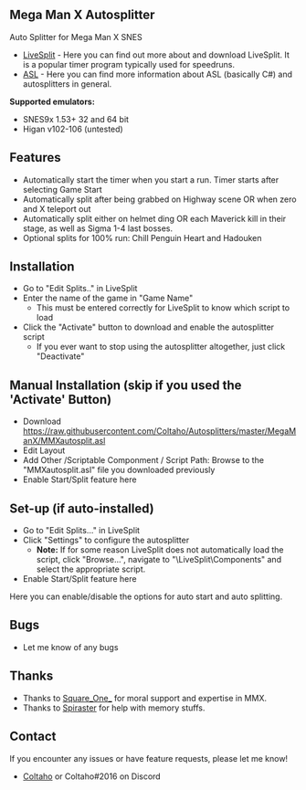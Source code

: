 ## Mega Man X Autosplitter
 
Auto Splitter for Mega Man X SNES

- [LiveSplit](http://livesplit.github.io/) - Here you can find out more about and download LiveSplit. It is a popular timer program typically used for speedruns.
- [ASL](https://github.com/LiveSplit/LiveSplit/blob/master/Documentation/Auto-Splitters.md) - Here you can find more information about ASL (basically C#) and autosplitters in general.

**Supported emulators:**
 - SNES9x 1.53+ 32 and 64 bit
 - Higan v102-106 (untested)
 
## Features

- Automatically start the timer when you start a run. Timer starts after selecting Game Start
- Automatically split after being grabbed on Highway scene OR when zero and X teleport out 
- Automatically split either on helmet ding OR each Maverick kill in their stage, as well as Sigma 1-4 last bosses. 
- Optional splits for 100% run: Chill Penguin Heart and Hadouken

## Installation 

- Go to "Edit Splits.." in LiveSplit
- Enter the name of the game in "Game Name"
  - This must be entered correctly for LiveSplit to know which script to load
- Click the "Activate" button to download and enable the autosplitter script
  - If you ever want to stop using the autosplitter altogether, just click "Deactivate"

## Manual Installation (skip if you used the 'Activate' Button)

- Download https://raw.githubusercontent.com/Coltaho/Autosplitters/master/MegaManX/MMXautosplit.asl
- Edit Layout
- Add Other /Scriptable Componment / Script Path: Browse to the "MMXautosplit.asl" file you downloaded previously
- Enable Start/Split feature here
  
## Set-up (if auto-installed)

- Go to "Edit Splits..." in LiveSplit
- Click "Settings" to configure the autosplitter
  - **Note:** If for some reason LiveSplit does not automatically load the script, click "Browse...", navigate to "\LiveSplit\Components\" and select the appropriate script.
- Enable Start/Split feature here
  
Here you can enable/disable the options for auto start and auto splitting.

## Bugs

- Let me know of any bugs

## Thanks

- Thanks to [Square_One_](http://twitch.tv/Square_One_) for moral support and expertise in MMX. 
- Thanks to [Spiraster](http://twitch.tv/Spiraster) for help with memory stuffs.

## Contact

If you encounter any issues or have feature requests, please let me know! 

- [Coltaho](http://twitch.tv/Coltaho) or Coltaho#2016 on Discord
